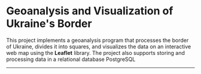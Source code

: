 # Geoanalysis and Visualization of Ukraine's Border

This project implements a geoanalysis program that processes the border of Ukraine, divides it into squares, and visualizes the data on an interactive web map using the **Leaflet** library. The project also supports storing and processing data in a relational database PostgreSQL

---
